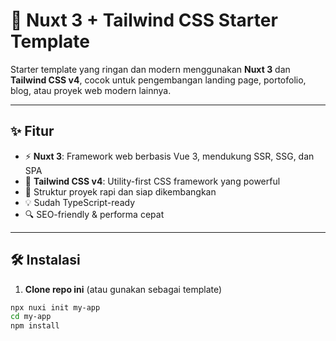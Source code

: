 # 🚀 Nuxt 3 + Tailwind CSS Starter Template

Starter template yang ringan dan modern menggunakan **Nuxt 3** dan **Tailwind CSS v4**, cocok untuk pengembangan landing page, portofolio, blog, atau proyek web modern lainnya.

---

## ✨ Fitur

- ⚡️ **Nuxt 3**: Framework web berbasis Vue 3, mendukung SSR, SSG, dan SPA
- 🎨 **Tailwind CSS v4**: Utility-first CSS framework yang powerful
- 🧱 Struktur proyek rapi dan siap dikembangkan
- 💡 Sudah TypeScript-ready
- 🔍 SEO-friendly & performa cepat

---

## 🛠️ Instalasi

1. **Clone repo ini** (atau gunakan sebagai template)

```bash
npx nuxi init my-app
cd my-app
npm install
```
